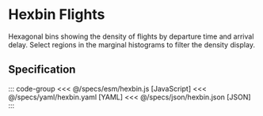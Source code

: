 <script setup>
import Example from '../components/Example.vue'
</script>

# Hexbin Flights

Hexagonal bins showing the density of flights by departure time and arrival delay.
Select regions in the marginal histograms to filter the density display.


<Example spec="/specs/yaml/hexbin.yaml" />

## Specification

::: code-group
<<< @/specs/esm/hexbin.js [JavaScript]
<<< @/specs/yaml/hexbin.yaml [YAML]
<<< @/specs/json/hexbin.json [JSON]
:::
